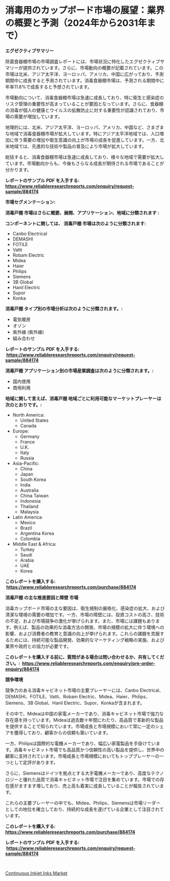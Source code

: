 <p><h1>消毒用のカップボード市場の展望：業界の概要と予測（2024年から2031年まで）</h1></p><p><strong>エグゼクティブサマリー</strong></p>
<p><p>除菌食器棚市場の市場調査レポートには、市場状況に特化したエグゼクティブサマリーが提供されています。さらに、市場動向の概要が記載されています。この市場は北米、アジア太平洋、ヨーロッパ、アメリカ、中国に広がっており、予測期間中に成長すると予測されています。消毒食器棚市場は、予測される期間中に年率11.8%で成長すると予想されています。</p><p>市場動向について、消毒食器棚市場は急速に成長しており、特に衛生と感染症のリスク管理の重要性が高まっていることが要因となっています。さらに、食器棚の消毒が個人の健康とウイルスの拡散防止に対する重要性が認識されており、市場の需要が増加しています。</p><p>地理的には、北米、アジア太平洋、ヨーロッパ、アメリカ、中国など、さまざまな地域で消毒食器棚市場が拡大しています。特にアジア太平洋地域では、人口増加に伴う需要の増加や衛生意識の向上が市場の成長を促進しています。一方、北米地域では、先進的な技術や製品の普及により市場が拡大しています。</p><p>総括すると、消毒食器棚市場は急速に成長しており、様々な地域で需要が拡大しています。市場動向からも、今後もさらなる成長が期待される市場であることが分かります。</p></p>
<p><strong>レポートのサンプル PDF を入手する: <a href="https://www.reliableresearchreports.com/enquiry/request-sample/884174">https://www.reliableresearchreports.com/enquiry/request-sample/884174</a></strong></p>
<p><strong>市場セグメンテーション:</strong></p>
<p><strong> 消毒戸棚 市場はさらに概要、展開、アプリケーション、地域に分類されます :</strong></p>
<p><strong>コンポーネントに関しては、 消毒戸棚 市場は次のように分類されます: &nbsp;</strong></p>
<p><ul><li>Canbo Electrical</li><li>DEMASHI</li><li>FOTILE</li><li>Vatti</li><li>Robam Electric</li><li>Midea</li><li>Haier</li><li>Philips</li><li>Siemens</li><li>3B Global</li><li>Hanil Electric</li><li>Supor</li><li>Konka</li></ul></p>
<p><strong> 消毒戸棚 タイプ別の市場分析は次のように分類されます。:</strong></p>
<p><ul><li>電気暖房</li><li>オゾン</li><li>紫外線 (紫外線)</li><li>組み合わせ</li></ul></p>
<p><strong>レポートのサンプル PDF を入手する: &nbsp;<a href="https://www.reliableresearchreports.com/enquiry/request-sample/884174">https://www.reliableresearchreports.com/enquiry/request-sample/884174</a></strong></p>
<p><strong> 消毒戸棚 アプリケーション別の市場産業調査は次のように分類されます。:</strong></p>
<p><ul><li>国内使用</li><li>商用利用</li></ul></p>
<p><strong>地域に関して言えば、消毒戸棚 地域ごとに利用可能なマーケットプレーヤーは次のとおりです。:</strong></p>
<p><ul>
    <li>
        North America:
        <ul>
            <li>United States</li>
            <li>Canada</li>
        </ul>
    </li>
    <li>
        Europe:
        <ul>
            <li>Germany</li>
            <li>France</li>
            <li>U.K.</li>
            <li>Italy</li>
            <li>Russia</li>
        </ul>
    </li>
    <li>
        Asia-Pacific:
        <ul>
            <li>China</li>
            <li>Japan</li>
            <li>South Korea</li>
            <li>India</li>
            <li>Australia</li>
            <li>China Taiwan</li>
            <li>Indonesia</li>
            <li>Thailand</li>
            <li>Malaysia</li>
        </ul>
    </li>
    <li>
        Latin America:
        <ul>
            <li>Mexico</li>
            <li>Brazil</li>
            <li>Argentina Korea</li>
            <li>Colombia</li>
        </ul>
    </li>
    <li>
        Middle East & Africa:
        <ul>
            <li>Turkey</li>
            <li>Saudi</li>
            <li>Arabia</li>
            <li>UAE</li>
            <li>Korea</li>
        </ul>
    </li>
    </ul></p>
<p><strong>このレポートを購入する: &nbsp;<a href="https://www.reliableresearchreports.com/purchase/884174">https://www.reliableresearchreports.com/purchase/884174</a></strong></p>
<p><strong>消毒戸棚 の主な推進要因と障壁 市場</strong></p>
<p><p>消毒カップボード市場の主な要因は、衛生規制の厳格化、感染症の拡大、および清潔な環境の需要の増加です。一方、市場の障壁には、投資コストの高さ、技術の不足、および市場競争の激化が挙げられます。また、市場には課題もあります。例えば、製品の効果的な消毒方法の開発、市場の規模の拡大に伴う環境への影響、および消費者の教育と意識の向上が挙げられます。これらの課題を克服するためには、持続可能な製品開発、効果的なマーケティング戦略の実施、および業界や政府との協力が必要です。</p></p>
<p><strong>このレポートを購入する前に、質問がある場合は問い合わせるか、共有してください。:&nbsp; <a href="https://www.reliableresearchreports.com/enquiry/pre-order-enquiry/884174">https://www.reliableresearchreports.com/enquiry/pre-order-enquiry/884174</a></strong></p>
<p><strong>競争環境</strong></p>
<p><p>競争力のある消毒キャビネット市場の主要プレーヤーには、Canbo Electrical、DEMASHI、FOTILE、Vatti、Robam Electric、Midea、Haier、Philips、Siemens、3B Global、Hanil Electric、Supor、Konkaが含まれます。</p><p>その中で、Mideaは中国の家電メーカーであり、消毒キャビネット市場で強力な存在感を持っています。Mideaは過去数十年間にわたり、高品質で革新的な製品を提供することで知られています。市場成長と市場規模において常に一定のシェアを獲得しており、顧客からの信頼も築いています。</p><p>一方、Philipsは国際的な電機メーカーであり、幅広い家電製品を手掛けています。消毒キャビネット市場でも高品質かつ信頼性の高い製品を提供し、世界中の顧客に支持されています。市場成長と市場規模においてもトッププレーヤーの一つとして定評があります。</p><p>さらに、Siemensはドイツを拠点とする大手電機メーカーであり、高度なテクノロジーと優れた品質で消毒キャビネット市場で注目を集めています。市場での存在感がますます増しており、売上高も着実に成長していることが報告されています。</p><p>これらの主要プレーヤーの中でも、Midea、Philips、Siemensは市場リーダーとしての地位を確立しており、持続的な成長を遂げている企業として注目されています。</p></p>
<p><strong>このレポートを購入する: &nbsp; <a href="https://www.reliableresearchreports.com/purchase/884174">https://www.reliableresearchreports.com/purchase/884174</a></strong></p>
<p><strong>レポートのサンプル PDF を入手する: &nbsp;<a href="https://www.reliableresearchreports.com/enquiry/request-sample/884174">https://www.reliableresearchreports.com/enquiry/request-sample/884174</a></strong><strong></strong></p>
<p>&nbsp;</p>
<p><p><a href="https://circular-yam-9b9.notion.site/Continuous-Inkjet-Inks-Market-Offers-Provide-Insightful-Data-for-the-Time-Period-from-2024-to-2031-a-9fb08ce230324a779215e1a752826528">Continuous Inkjet Inks Market</a></p></p>